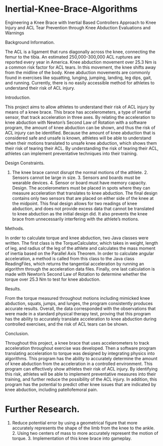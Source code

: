# Inertial-Knee-Brace-Algorithms

Engineering a Knee Brace with Inertial Based Controllers Approach to Knee Injury and ACL Tear Prevention through Knee Abduction Evaluations and Warnings

Background Information. 

The ACL is a ligament that runs diagonally across the knee, connecting the femur to the tibia. An estimated 250,000-300,000 ACL ruptures are reported every year in America. Knee abduction movement over 25.3 Nm is a common risk factor for ACL tears. In this movement, the knee shifts away from the midline of the body. Knee abduction movements are commonly found in exercises like squatting, lunging, jumping, landing, leg dips, gait, and running. Currently, there is no easily accessible method for athletes to understand their risk of ACL injury. 

Introduction.

This project aims to allow athletes to understand their risk of ACL injury by means of a knee brace. This brace has accelerometers, a type of inertial sensor, that track acceleration in three axes. By relating the acceleration to knee abduction with Newton’s Second Law of Rotation with a software program, the amount of knee abduction can be shown, and thus the risk of ACL injury can be identified. Because the amount of knee abduction that is considered safe and unsafe is known, athletes will be able to understand when their motions translated to unsafe knee abduction, which shows them their risk of tearing their ACL. By understanding the risk of tearing their ACL, athletes can implement preventative techniques into their training. 

Design Constraints.

1. The knee brace cannot disrupt the normal motions of the athlete. 2. Sensors cannot be large in size. 3. Sensors and boards must be wearable devices. 4. Sensor or board must have memory capacity. Design. The accelerometers must be placed in spots where they can measure acceleration that translates to knee abduction. The final design contains only two sensors that are placed on either side of the knee at the midpoint. This final design allows for two readings of knee abduction, and does not provide excess data that cannot be translated to knee abduction as the initial design did. It also prevents the knee brace from unnecessarily interfering with the athlete’s motions.

Methods.

In order to calculate torque and knee abduction, two Java classes were written. The first class is the TorqueCalculator, which takes in weight, length of leg, and radius of the leg of the athlete and calculates the mass moment of inertia based on the Parallel Axis Theorem. In order to calculate angular acceleration, a method is called from this class to the Java class ReadingFiles, which returns the tangential acceleration by running an algorithm through the acceleration data files. Finally, one last calculation is made with Newton’s Second Law of Rotation to determine whether the torque over 25.3 Nm to test for knee abduction.

Results. 

From the torque measured throughout motions including mimicked knee abduction, squats, jumps, and lunges, the program consistently produces accurate results. Overall, the data corresponded with the observations that were made in a standard physical therapy test, proving that this program has the ability to accurately translate acceleration to knee abduction during controlled exercises, and the risk of ACL tears can be shown.

Conclusion.

Throughout this project, a knee brace that uses accelerometers to track acceleration throughout exercise was developed. Then a software program translating acceleration to torque was designed by integrating physics into algorithms. This program has the ability to accurately determine the amount of knee abduction from the acceleration in a controlled environment. This program can effectively show athletes their risk of ACL injury. By identifying this risk, athletes will be able to implement preventative measures into their training, and further reduce the possibility of the ACL injury. In addition, this program has the potential to predict other knee issues that are indicated by knee abduction, including patellofemoral pain. 

# Further Research.
1. Reduce potential error by using a geometrical figure that more accurately represents the shape of the limb from the knee to the ankle. 2. Using two centers of mass to more accurately represent the motion of torque. 3. Implementation of this knee brace into gameplay.
